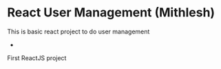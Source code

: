 # React User Management (Mithlesh)

This is basic react project to do user management

- 
First ReactJS project

